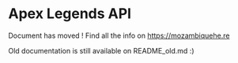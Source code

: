 # Apex Legends API
Document has moved ! Find all the info on https://mozambiquehe.re

Old documentation is still available on README_old.md :)
